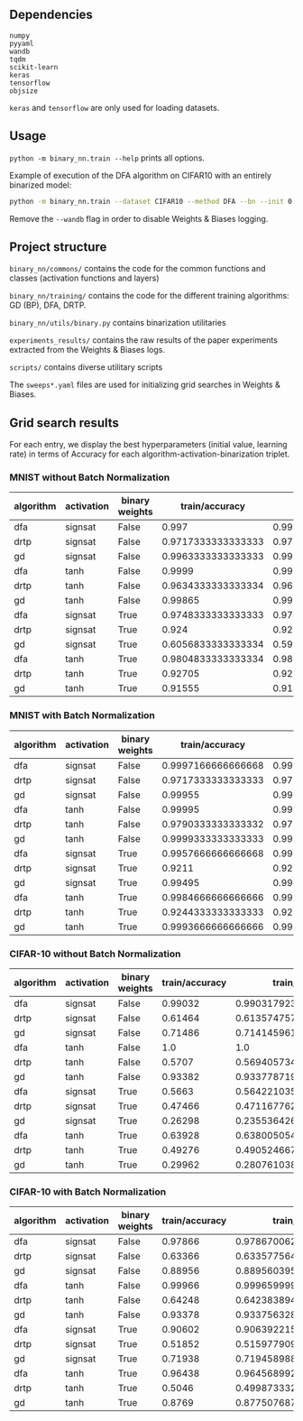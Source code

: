 ## Dependencies

```
numpy
pyyaml
wandb
tqdm
scikit-learn
keras
tensorflow
objsize
```

`keras` and `tensorflow` are only used for loading datasets.

## Usage

`python -m binary_nn.train --help` prints all options.

Example of execution of the DFA algorithm on CIFAR10 with an entirely binarized model:

```sh
python -m binary_nn.train --dataset CIFAR10 --method DFA --bn --init 0.001 --lr 0.0001 --hidden-act signsat -v -b 128 --epochs 100 --hidden 700,500,300,200 --binarize --weight-clipping 1 --wandb --run-name auto
```

Remove the `--wandb` flag in order to disable Weights & Biases logging.

## Project structure

`binary_nn/commons/` contains the code for the common functions and classes (activation functions and layers)

`binary_nn/training/` contains the code for the different training algorithms: GD (BP), DFA, DRTP.

`binary_nn/utils/binary.py` contains binarization utilitaries

`experiments_results/` contains the raw results of the paper experiments extracted from the Weights & Biases logs.

`scripts/` contains diverse utilitary scripts

The `sweeps*.yaml` files are used for initializing grid searches in Weights & Biases.

## Grid search results

For each entry, we display the best hyperparameters (initial value, learning rate) in terms of Accuracy for each algorithm-activation-binarization triplet.

### MNIST without Batch Normalization

| algorithm | activation | binary weights | train/accuracy     | train/f1           | train/precision    | initial value | learning rate | test/accuracy | test/precision     | test/f1            |
|-----------|------------|----------------|--------------------|--------------------|--------------------|---------------|---------------|---------------|--------------------|--------------------|
| dfa       | signsat    | False          | 0.997              | 0.9969844500460621 | 0.996989228825991  | 0.1           | 1.0E-4        | 0.9676        | 0.9672524730093514 | 0.9672354435876253 |
| drtp      | signsat    | False          | 0.9717333333333333 | 0.9714318751413084 | 0.9714287251137501 | 0.1           | 1.0E-4        | 0.9514        | 0.9509186929973443 | 0.9507812074877379 |
| gd        | signsat    | False          | 0.9963333333333333 | 0.9963275297713461 | 0.9963354805992418 | 0.1           | 1.0E-4        | 0.9706        | 0.970454920759282  | 0.9703631066220486 |
| dfa       | tanh       | False          | 0.9999             | 0.9999000130479262 | 0.9999012372043875 | 0.001         | 1.0E-4        | 0.9708        | 0.9704461067060386 | 0.9704379411778568 |
| drtp      | tanh       | False          | 0.9634333333333334 | 0.9630116931133526 | 0.9629777032727642 | 0.001         | 1.0E-4        | 0.9485        | 0.9478478215862027 | 0.9477435960727849 |
| gd        | tanh       | False          | 0.99865            | 0.998646915964178  | 0.9986522863500579 | 0.1           | 1.0E-4        | 0.9811        | 0.9809354698488241 | 0.9808808737504251 |
| dfa       | signsat    | True           | 0.9748333333333333 | 0.9746400891586345 | 0.9746849966805973 | 0.001         | 1.0E-6        | 0.9577        | 0.9573247146551489 | 0.9572748522371743 |
| drtp      | signsat    | True           | 0.924              | 0.9228859352938183 | 0.9229812391356358 | 0.001         | 1.0E-5        | 0.9214        | 0.920432763806558  | 0.9201458162969134 |
| gd        | signsat    | True           | 0.6056833333333334 | 0.5920867565107436 | 0.5921193952058448 | 0.1           | 1.0E-6        | 0.6041        | 0.590221026633945  | 0.5901464260881832 |
| dfa       | tanh       | True           | 0.9804833333333334 | 0.9804009228369706 | 0.9804226214273516 | 0.1           | 1.0E-4        | 0.9641        | 0.9637286940560396 | 0.9637697277457123 |
| drtp      | tanh       | True           | 0.92705            | 0.9260437835428099 | 0.9261424571352463 | 0.001         | 1.0E-5        | 0.9239        | 0.9232291526386962 | 0.922775903385771  |
| gd        | tanh       | True           | 0.91555            | 0.9141193290748099 | 0.9149955905400764 | 0.1           | 1.0E-4        | 0.9096        | 0.9088338730847585 | 0.9078653414472955 |


### MNIST with Batch Normalization

| algorithm | activation | binary weights | train/accuracy     | train/f1           | train/precision    | initial value | learning rate | test/accuracy | test/precision     | test/f1            |
|-----------|------------|----------------|--------------------|--------------------|--------------------|---------------|---------------|---------------|--------------------|--------------------|
| dfa       | signsat    | False          | 0.9997166666666668 | 0.9997166458176552 | 0.9997104173846694 | 0.1           | 1.0E-4        | 0.9732        | 0.9729597484097248 | 0.9729815987663208 |
| drtp      | signsat    | False          | 0.9717333333333333 | 0.9714487362645429 | 0.9713799147983068 | 0.001         | 1.0E-4        | 0.953         | 0.9522640953865091 | 0.952305609108538  |
| gd        | signsat    | False          | 0.99955            | 0.9995527389864403 | 0.9995529356470229 | 0.001         | 1.0E-5        | 0.9826        | 0.982594442906023  | 0.9824757104977533 |
| dfa       | tanh       | False          | 0.99995            | 0.9999526808579209 | 0.9999555226093403 | 0.1           | 1.0E-4        | 0.9758        | 0.9756101075271658 | 0.975587675824381  |
| drtp      | tanh       | False          | 0.9790333333333332 | 0.9788440317719052 | 0.9788143043763512 | 0.001         | 1.0E-4        | 0.9559        | 0.9553004341660796 | 0.9553180023595542 |
| gd        | tanh       | False          | 0.9999333333333333 | 0.9999321803805034 | 0.9999338341976998 | 0.001         | 1.0E-5        | 0.9856        | 0.9857030866978735 | 0.9855371824535206 |
| dfa       | signsat    | True           | 0.9957666666666668 | 0.995740809069057  | 0.995766210865252  | 0.001         | 1.0E-4        | 0.9743        | 0.9741883913270784 | 0.9740942980554635 |
| drtp      | signsat    | True           | 0.9211             | 0.9200212345490966 | 0.9201101625361467 | 0.1           | 1.0E-4        | 0.9216        | 0.9207933493160236 | 0.9204248237032896 |
| gd        | signsat    | True           | 0.99495            | 0.9949133605826674 | 0.9949066357549275 | 0.001         | 1.0E-4        | 0.9709        | 0.9705511135735816 | 0.9705789864759394 |
| dfa       | tanh       | True           | 0.9984666666666666 | 0.9984753433612722 | 0.9985001528990616 | 0.001         | 1.0E-4        | 0.9754        | 0.975358819221405  | 0.9751481180620636 |
| drtp      | tanh       | True           | 0.9244333333333333 | 0.923344765572119  | 0.9239901883987001 | 0.001         | 1.0E-4        | 0.9227        | 0.9220601198909341 | 0.9213970168046884 |
| gd        | tanh       | True           | 0.9993666666666666 | 0.9993743312043094 | 0.9993771481996374 | 0.001         | 1.0E-4        | 0.9807        | 0.980651760818879  | 0.9805629177088704 |


### CIFAR-10 without Batch Normalization

| algorithm | activation | binary weights | train/accuracy | train/f1            | train/precision     | initial value | learning rate | test/accuracy | test/precision      | test/f1             |
|-----------|------------|----------------|----------------|---------------------|---------------------|---------------|---------------|---------------|---------------------|---------------------|
| dfa       | signsat    | False          | 0.99032        | 0.9903179238683192  | 0.990321708618812   | 0.001         | 1.0E-4        | 0.4236        | 0.4225781937349783  | 0.4226655070419768  |
| drtp      | signsat    | False          | 0.61464        | 0.6135747573301401  | 0.615816499442761   | 0.001         | 1.0E-4        | 0.438         | 0.4374655215768242  | 0.4364525477718561  |
| gd        | signsat    | False          | 0.71486        | 0.7141459616361259  | 0.7144805195412388  | 0.1           | 1.0E-4        | 0.4328        | 0.42989757613108504 | 0.42968920471419986 |
| dfa       | tanh       | False          | 1.0            | 1.0                 | 1.0                 | 0.001         | 1.0E-4        | 0.4335        | 0.43419148021938236 | 0.4335536626686528  |
| drtp      | tanh       | False          | 0.5707         | 0.5694057347386453  | 0.5713355508510267  | 0.001         | 1.0E-4        | 0.4474        | 0.4471945626387206  | 0.4459380849624238  |
| gd        | tanh       | False          | 0.93382        | 0.9337787190255088  | 0.9339066717850696  | 0.1           | 1.0E-4        | 0.4484        | 0.44669170385901297 | 0.4468559453559928  |
| dfa       | signsat    | True           | 0.5663         | 0.5642210358833892  | 0.5646039433685012  | 0.001         | 1.0E-6        | 0.4577        | 0.4533477704613896  | 0.4545228172283771  |
| drtp      | signsat    | True           | 0.47466        | 0.4711677620424553  | 0.47228723088143776 | 0.001         | 1.0E-5        | 0.4246        | 0.42138469546297486 | 0.42047643826584286 |
| gd        | signsat    | True           | 0.26298        | 0.2355364262455038  | 0.25158855246508105 | 0.1           | 1.0E-5        | 0.2681        | 0.25523747035317385 | 0.23893727380024926 |
| dfa       | tanh       | True           | 0.63928        | 0.6380050544236116  | 0.6416246725469728  | 0.1           | 1.0E-4        | 0.4304        | 0.4294152667358663  | 0.4278452445165355  |
| drtp      | tanh       | True           | 0.49276        | 0.4905246677846694  | 0.49082186281940887 | 0.001         | 1.0E-5        | 0.4331        | 0.4305412524100478  | 0.4306630465201475  |
| gd        | tanh       | True           | 0.29962        | 0.28076103879268854 | 0.3019480676221184  | 0.1           | 1.0E-5        | 0.2902        | 0.2868005317854075  | 0.2701234665900463  |


### CIFAR-10 with Batch Normalization

| algorithm | activation | binary weights | train/accuracy | train/f1            | train/precision    | initial value | learning rate | test/accuracy | test/precision      | test/f1             |
|-----------|------------|----------------|----------------|---------------------|--------------------|---------------|---------------|---------------|---------------------|---------------------|
| dfa       | signsat    | False          | 0.97866        | 0.9786700620353797  | 0.9787012958998972 | 0.1           | 1.0E-4        | 0.4714        | 0.4731069094895768  | 0.472063635986468   |
| drtp      | signsat    | False          | 0.63366        | 0.6335775641631621  | 0.6396037645735577 | 0.001         | 1.0E-4        | 0.4422        | 0.4476453308585276  | 0.442027079628834   |
| gd        | signsat    | False          | 0.88956        | 0.8895603950617057  | 0.8898121099984433 | 0.001         | 1.0E-4        | 0.4784        | 0.47712672335112627 | 0.4775096805653206  |
| dfa       | tanh       | False          | 0.99966        | 0.9996599999749923  | 0.9996600799455926 | 0.1           | 1.0E-4        | 0.4997        | 0.5005693745752565  | 0.49945851232686056 |
| drtp      | tanh       | False          | 0.64248        | 0.642383894582227   | 0.648358418827772  | 0.001         | 1.0E-4        | 0.4398        | 0.4453188855222402  | 0.43969230708647655 |
| gd        | tanh       | False          | 0.93378        | 0.933756328264382   | 0.9338460735562422 | 0.1           | 1.0E-4        | 0.4544        | 0.4541144960188011  | 0.4532673679512452  |
| dfa       | signsat    | True           | 0.90602        | 0.9063922159806829  | 0.9092612342342443 | 0.001         | 1.0E-4        | 0.49          | 0.4931691699638484  | 0.4896315734269242  |
| drtp      | signsat    | True           | 0.51852        | 0.5159779095429198  | 0.5197300635663875 | 0.001         | 1.0E-4        | 0.4485        | 0.4488233491063247  | 0.44514909991521445 |
| gd        | signsat    | True           | 0.71938        | 0.7194589882848644  | 0.7210107562289872 | 0.001         | 1.0E-4        | 0.4671        | 0.4696131142007481  | 0.46730757764772274 |
| dfa       | tanh       | True           | 0.96438        | 0.9645689927821468  | 0.9654740926733718 | 0.001         | 1.0E-4        | 0.5067        | 0.5107415702494549  | 0.5065686874771227  |
| drtp      | tanh       | True           | 0.5046         | 0.49987333269313183 | 0.5100642410710792 | 0.001         | 1.0E-4        | 0.4447        | 0.4484760211525467  | 0.44039365661658725 |
| gd        | tanh       | True           | 0.8769         | 0.8775076871234934  | 0.8793582105001988 | 0.001         | 1.0E-4        | 0.5107        | 0.5167032061984713  | 0.5116552605884974  |